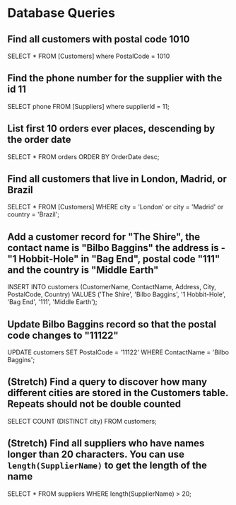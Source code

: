 # Database Queries

## Find all customers with postal code 1010

SELECT * FROM [Customers] where PostalCode = 1010

## Find the phone number for the supplier with the id 11

SELECT phone FROM [Suppliers] where supplierId = 11;

## List first 10 orders ever places, descending by the order date

SELECT * FROM orders ORDER BY OrderDate desc;

## Find all customers that live in London, Madrid, or Brazil

SELECT * FROM [Customers] WHERE city = 'London' or city = 'Madrid' or country = 'Brazil';

## Add a customer record for "The Shire", the contact name is "Bilbo Baggins" the address is -"1 Hobbit-Hole" in "Bag End", postal code "111" and the country is "Middle Earth"

INSERT INTO customers (CustomerName, ContactName, Address, City, PostalCode, Country) VALUES ('The Shire', 'Bilbo Baggins', '1 Hobbit-Hole', 'Bag End', '111', 'Middle Earth');

## Update Bilbo Baggins record so that the postal code changes to "11122"

UPDATE customers SET PostalCode = '11122' WHERE ContactName = 'Bilbo Baggins';

## (Stretch) Find a query to discover how many different cities are stored in the Customers table. Repeats should not be double counted

SELECT COUNT (DISTINCT city) FROM customers;

## (Stretch) Find all suppliers who have names longer than 20 characters. You can use `length(SupplierName)` to get the length of the name

SELECT * FROM suppliers WHERE length(SupplierName) > 20;
